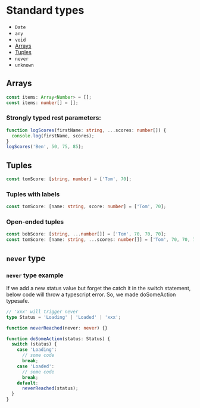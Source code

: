 # Standard types

- `Date`
- `any`
- `void`
- [Arrays](#arrays)
- [Tuples](#tuples)
- `never`
- `unknown`

## Arrays

```ts
const items: Array<Number> = [];
const items: number[] = [];
```

### Strongly typed rest parameters:

```ts
function logScores(firstName: string, ...scores: number[]) {
  console.log(firstName, scores);
}
logScores('Ben', 50, 75, 85);
```

## Tuples

```ts
const tomScore: [string, number] = ['Tom', 70];
```

### Tuples with labels

```ts
const tomScore: [name: string, score: number] = ['Tom', 70];
```

### Open-ended tuples

```ts
const bobScore: [string, ...number[]] = ['Tom', 70, 70, 70];
const tomScore: [name: string, ...scores: number[]] = ['Tom', 70, 70, 70];
```

## `never` type

### `never` type example

If we add a new status value but forget the catch it in the switch statement, below code will throw a typescript error. So, we made doSomeAction typesafe.

```ts
// 'xxx' will trigger never
type Status = 'Loading' | 'Loaded' | 'xxx';

function neverReached(never: never) {}

function doSomeAction(status: Status) {
  switch (status) {
    case 'Loading':
      // some code
      break;
    case 'Loaded':
      // some code
      break;
    default:
      neverReached(status);
  }
}
```
